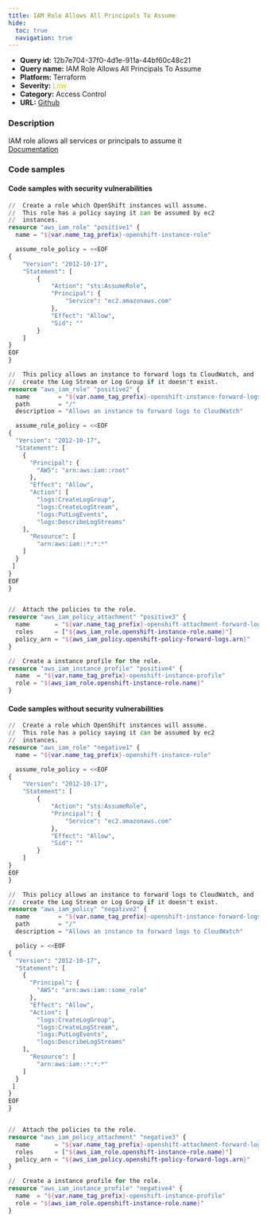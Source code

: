 ```yaml
---
title: IAM Role Allows All Principals To Assume
hide:
  toc: true
  navigation: true
---
```


<style>
  .highlight .hll {
    background-color: #ff171742;
  }
  .md-content {
    max-width: 1100px;
    margin: 0 auto;
  }
</style>

-   **Query id:** 12b7e704-37f0-4d1e-911a-44bf60c48c21
-   **Query name:** IAM Role Allows All Principals To Assume
-   **Platform:** Terraform
-   **Severity:** <span style="color:#CC0">Low</span>
-   **Category:** Access Control
-   **URL:** [Github](https://github.com/Checkmarx/kics/tree/master/assets/queries/terraform/aws/iam_role_allows_all_principals_to_assume)

### Description
IAM role allows all services or principals to assume it<br>
[Documentation](https://registry.terraform.io/providers/hashicorp/aws/latest/docs/resources/iam_role)

### Code samples
#### Code samples with security vulnerabilities
```tf title="Postitive test num. 1 - tf file" hl_lines="37"
//  Create a role which OpenShift instances will assume.
//  This role has a policy saying it can be assumed by ec2
//  instances.
resource "aws_iam_role" "positive1" {
  name = "${var.name_tag_prefix}-openshift-instance-role"

  assume_role_policy = <<EOF
{
    "Version": "2012-10-17",
    "Statement": [
        {
            "Action": "sts:AssumeRole",
            "Principal": {
                "Service": "ec2.amazonaws.com"
            },
            "Effect": "Allow",
            "Sid": ""
        }
    ]
}
EOF
}

//  This policy allows an instance to forward logs to CloudWatch, and
//  create the Log Stream or Log Group if it doesn't exist.
resource "aws_iam_role" "positive2" {
  name        = "${var.name_tag_prefix}-openshift-instance-forward-logs"
  path        = "/"
  description = "Allows an instance to forward logs to CloudWatch"

  assume_role_policy = <<EOF
{
  "Version": "2012-10-17",
  "Statement": [
    {
      "Principal": {
        "AWS": "arn:aws:iam::root"
      },
      "Effect": "Allow",
      "Action": [
        "logs:CreateLogGroup",
        "logs:CreateLogStream",
        "logs:PutLogEvents",
        "logs:DescribeLogStreams"
    ],
      "Resource": [
        "arn:aws:iam::*:*:*"
    ]
  }
 ]
}
EOF
}


//  Attach the policies to the role.
resource "aws_iam_policy_attachment" "positive3" {
  name       = "${var.name_tag_prefix}-openshift-attachment-forward-logs"
  roles      = ["${aws_iam_role.openshift-instance-role.name}"]
  policy_arn = "${aws_iam_policy.openshift-policy-forward-logs.arn}"
}

//  Create a instance profile for the role.
resource "aws_iam_instance_profile" "positive4" {
  name  = "${var.name_tag_prefix}-openshift-instance-profile"
  role = "${aws_iam_role.openshift-instance-role.name}"
}

```


#### Code samples without security vulnerabilities
```tf title="Negative test num. 1 - tf file"
//  Create a role which OpenShift instances will assume.
//  This role has a policy saying it can be assumed by ec2
//  instances.
resource "aws_iam_role" "negative1" {
  name = "${var.name_tag_prefix}-openshift-instance-role"

  assume_role_policy = <<EOF
{
    "Version": "2012-10-17",
    "Statement": [
        {
            "Action": "sts:AssumeRole",
            "Principal": {
                "Service": "ec2.amazonaws.com"
            },
            "Effect": "Allow",
            "Sid": ""
        }
    ]
}
EOF
}

//  This policy allows an instance to forward logs to CloudWatch, and
//  create the Log Stream or Log Group if it doesn't exist.
resource "aws_iam_policy" "negative2" {
  name        = "${var.name_tag_prefix}-openshift-instance-forward-logs"
  path        = "/"
  description = "Allows an instance to forward logs to CloudWatch"

  policy = <<EOF
{
  "Version": "2012-10-17",
  "Statement": [
    {
      "Principal": {
        "AWS": "arn:aws:iam::some_role"
      },
      "Effect": "Allow",
      "Action": [
        "logs:CreateLogGroup",
        "logs:CreateLogStream",
        "logs:PutLogEvents",
        "logs:DescribeLogStreams"
    ],
      "Resource": [
        "arn:aws:iam::*:*:*"
    ]
  }
 ]
}
EOF
}


//  Attach the policies to the role.
resource "aws_iam_policy_attachment" "negative3" {
  name       = "${var.name_tag_prefix}-openshift-attachment-forward-logs"
  roles      = ["${aws_iam_role.openshift-instance-role.name}"]
  policy_arn = "${aws_iam_policy.openshift-policy-forward-logs.arn}"
}

//  Create a instance profile for the role.
resource "aws_iam_instance_profile" "negative4" {
  name  = "${var.name_tag_prefix}-openshift-instance-profile"
  role = "${aws_iam_role.openshift-instance-role.name}"
}

```
